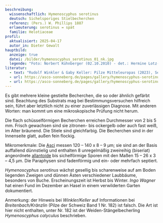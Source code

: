 ```yaml
---
beschreibung:
  wissenschaftlich: Hymenoscyphus serotinus
  deutsch: Sichelsporiges Stielbecherchen
  referenz: (Pers.) W. Phillips 1887
  erlaeuterung: serotinus = spät
  familie: Helotiaceae
profil:
  aktualisiert: 2025-04-17
  autor_in: Dieter Gewalt
hauptbild:
  anzeige: true
  datei: /bilder/hymenoscyphus_serotinus_01_nk.jpg
  legende: "Foto: Norbert Kühnberger (02.10.2010) - det.: Hermine Lotz-Winter"
literatur:
  - text: "Rudolf Winkler & Gaby Keller: Pilze Mitteleuropas (2023), Seite 857"
  - url: https://asco-sonneberg.de/pages/gallery/hymenoscyphus-serotinus-081207-01xs-col19971.php
  - url: https://asco-sonneberg.de/pages/gallery/hymenoscyphus-serotinus-191117-ws-iw061-01xssrj-ws40780.php
---
```

Es gibt mehrere kleine gestielte Becherchen, die so oder ähnlich gefärbt sind. Beachtung des Substrats mag bei Bestimmungsversuchen hilfreich sein, führt aber letztlich nicht zu einer zuverlässigen Diagnose. Mit anderen Worten: man kommt um eine mikroskopische Prüfung nicht herum.

Die flach schüsselförmigen Becherchen erreichen Durchmesser von 2 bis 5 mm. Frisch gewachsen sind sie zitronen- bis ockergelb oder auch fast weiß, im Alter bräunend. Die Stiele sind gleichfarbig. Die Becherchen sind in der Innenseite glatt, außen fein flockig.

Mikromerkmale: Die [Asci](Asci "Glossar") messen 120 – 140 x 8 – 9 µm; sie sind an der Basis auffallend dünnstielig und enthalten 8 unregelmäßig zweireihig (biseriat) angeordnete [allantoide](allantoid "Glossar") bis sichelförmige Sporen mit den Maßen 15 – 26 x 3 – 4,5 µm. Die Paraphysen sind fadenförmig und ein- oder mehrfach septiert.

*Hymenoscyphus serotinus* wächst gesellig bis scharenweise auf am Boden liegenden Zweigen und dünnen Ästen verschiedener Laubbäume, besonders von Buche. Erscheinungszeit ist Herbst bis Winter. *Ingo Wagner* hat einen Fund im Dezember an Hasel in einem verwilderten Garten dokumentiert.

Anmerkung: der Hinweis bei *Winkler/Keller* auf Informationen bei *Breitenbach/Kränzlin* (Pilze der Schweiz Band 1 Nr. 182) ist falsch. Die Art ist hier nicht enthalten, unter Nr. 182 ist der Weiden-Stängelbecherling *Hymenoscyphus calyculus* beschrieben.